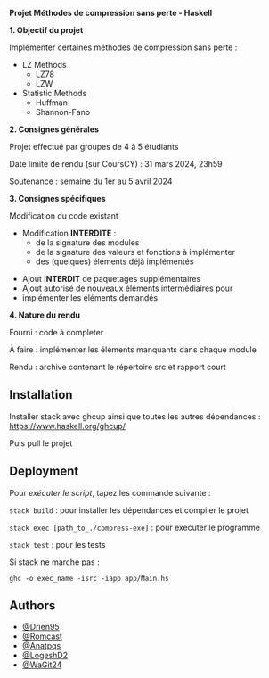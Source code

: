 **Projet Méthodes de compression sans perte - Haskell**

**1. Objectif du projet**

Implémenter certaines méthodes de compression sans perte :
- LZ Methods
    - LZ78
    - LZW
- Statistic Methods
    - Huffman
    - Shannon-Fano


**2. Consignes générales**

Projet effectué par groupes de 4 à 5 étudiants

Date limite de rendu (sur CoursCY) : 31 mars 2024, 23h59

Soutenance : semaine du 1er au 5 avril 2024

**3. Consignes spécifiques**

Modification du code existant
*   Modification **INTERDITE** :
    - de la signature des modules
    - de la signature des valeurs et fonctions à implémenter
    - des (quelques) éléments déjà implémentés
- Ajout **INTERDIT** de paquetages supplémentaires
- Ajout autorisé de nouveaux éléments intermédiaires pour
- implémenter les éléments demandés

**4. Nature du rendu**

Fourni : code à completer

À faire : implémenter les éléments manquants dans chaque module

Rendu : archive contenant le répertoire src et rapport court



## Installation

Installer stack avec ghcup ainsi que toutes les autres dépendances : https://www.haskell.org/ghcup/

Puis pull le projet
## Deployment

Pour _exécuter le script_, tapez les commande suivante :

`stack build` : pour installer les dépendances et compiler le projet

`stack exec [path_to_./compress-exe]` : pour executer le programme

`stack test` : pour les tests

Si stack ne marche pas :

`ghc -o exec_name -isrc -iapp app/Main.hs`






## Authors

- [@Drien95](https://github.com/Drien95)
- [@Romcast](https://github.com/Romcast)
- [@Anatpqs](https://github.com/Anatpqs)
- [@LogeshD2](https://github.com/LogeshD2)
- [@WaGit24](https://github.com/WaGit24)

